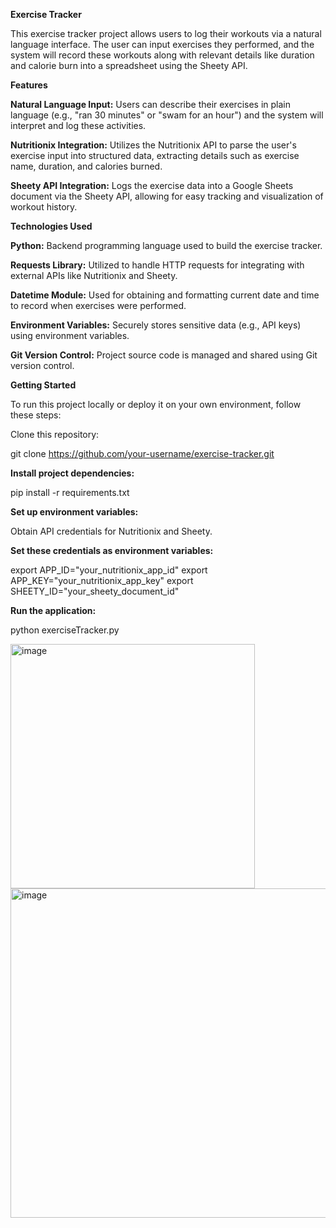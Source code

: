 **Exercise Tracker**

This exercise tracker project allows users to log their workouts via a natural language interface. The user can input exercises they performed, and the system will record these workouts along with relevant details like duration and calorie burn into a spreadsheet using the Sheety API.

**Features**

**Natural Language Input:** Users can describe their exercises in plain language (e.g., "ran 30 minutes" or "swam for an hour") and the system will interpret and log these activities.

**Nutritionix Integration:** Utilizes the Nutritionix API to parse the user's exercise input into structured data, extracting details such as exercise name, duration, and calories burned.

**Sheety API Integration:** Logs the exercise data into a Google Sheets document via the Sheety API, allowing for easy tracking and visualization of workout history.

**Technologies Used**

**Python:** Backend programming language used to build the exercise tracker.

**Requests Library:** Utilized to handle HTTP requests for integrating with external APIs like Nutritionix and Sheety.

**Datetime Module:** Used for obtaining and formatting current date and time to record when exercises were performed.

**Environment Variables:** Securely stores sensitive data (e.g., API keys) using environment variables.

**Git Version Control:** Project source code is managed and shared using Git version control.

**Getting Started**

To run this project locally or deploy it on your own environment, follow these steps:

Clone this repository:

git clone https://github.com/your-username/exercise-tracker.git

**Install project dependencies:**

pip install -r requirements.txt

**Set up environment variables:**

Obtain API credentials for Nutritionix and Sheety.

**Set these credentials as environment variables:**

export APP_ID="your_nutritionix_app_id"
export APP_KEY="your_nutritionix_app_key"
export SHEETY_ID="your_sheety_document_id"


**Run the application:**

python exerciseTracker.py


<img width="391" alt="image" src="https://github.com/patreeck/exerciseTracker/assets/163764755/1708e314-424d-483e-8c7d-3e8f226b2487">


<img width="527" alt="image" src="https://github.com/patreeck/exerciseTracker/assets/163764755/2e00c992-b23e-4993-b2bb-c648c841081c">

